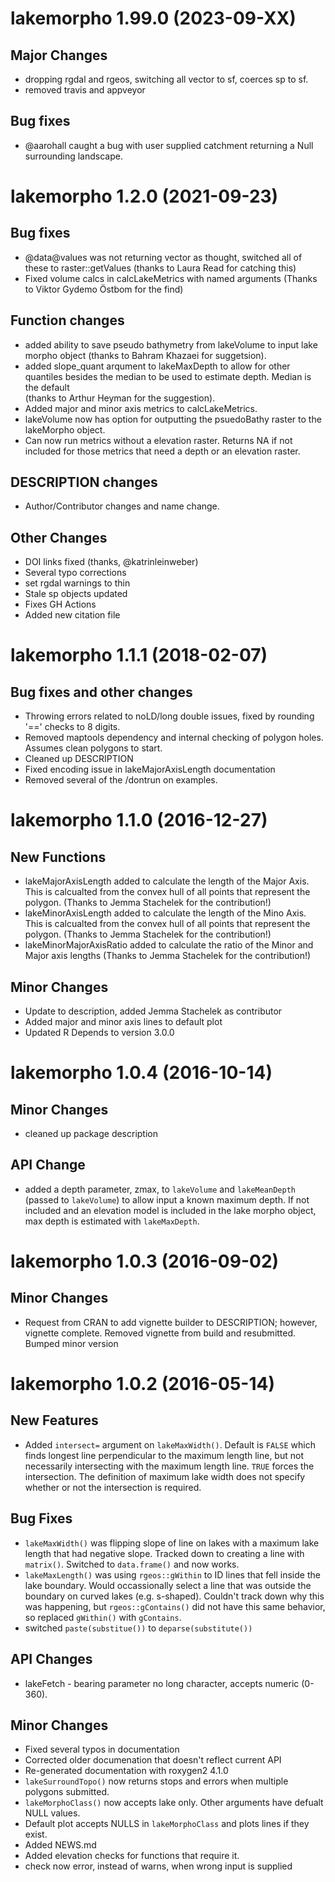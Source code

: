 lakemorpho 1.99.0 (2023-09-XX)
==========================

## Major Changes
- dropping rgdal and rgeos, switching all vector to sf, coerces sp to sf.
- removed travis and appveyor


## Bug fixes
- @aarohall caught a bug with user supplied catchment returning a Null 
surrounding landscape.

lakemorpho 1.2.0 (2021-09-23)
==========================

## Bug fixes
- @data@values was not returning vector as thought, switched all of these to 
raster::getValues (thanks to Laura Read for catching this)
- Fixed volume calcs in calcLakeMetrics with named arguments (Thanks to Viktor Gydemo Östbom for the find)

## Function changes
- added ability to save pseudo bathymetry from lakeVolume to input lake morpho 
object (thanks to Bahram Khazaei for suggetsion).
- added slope_quant arqument to lakeMaxDepth to allow for other quantiles 
besides the median to be used to estimate depth.  Median is the default  
(thanks to Arthur Heyman for the suggestion).
- Added major and minor axis metrics to calcLakeMetrics.
- lakeVolume now has option for outputting the psuedoBathy raster to the lakeMorpho object.
- Can now run metrics without a elevation raster.  Returns NA if not included for those metrics that need a depth or an elevation raster.

## DESCRIPTION changes
- Author/Contributor changes and name change.

## Other Changes
- DOI links fixed (thanks, @katrinleinweber)
- Several typo corrections
- set rgdal warnings to thin
- Stale sp objects updated
- Fixes GH Actions
- Added new citation file

lakemorpho 1.1.1 (2018-02-07)
==========================

## Bug fixes and other changes
- Throwing errors related to noLD/long double issues, fixed by rounding '==' 
checks to 8 digits.
- Removed maptools dependency and internal checking of polygon holes.  Assumes
clean polygons to start.
- Cleaned up DESCRIPTION
- Fixed encoding issue in lakeMajorAxisLength documentation
- Removed several of the /dontrun on examples.

lakemorpho 1.1.0 (2016-12-27)
=============================

## New Functions
- lakeMajorAxisLength added to calculate the length of the Major Axis.  This is calcualted from the convex hull of all points that represent the polygon.  (Thanks to Jemma Stachelek for the contribution!)
- lakeMinorAxisLength added to calculate the length of the Mino Axis.  This is calcualted from the convex hull of all points that represent the polygon.  (Thanks to Jemma Stachelek for the contribution!)
- lakeMinorMajorAxisRatio added to calculate the ratio of the Minor and Major axis lengths (Thanks to Jemma Stachelek for the contribution!)

## Minor Changes
- Update to description, added Jemma Stachelek as contributor
- Added major and minor axis lines to default plot
- Updated R Depends to version 3.0.0

lakemorpho 1.0.4 (2016-10-14)
=============================

## Minor Changes
- cleaned up package description

## API Change
- added a depth parameter, zmax,  to `lakeVolume` and `lakeMeanDepth` (passed to `lakeVolume`) to allow input a known maximum depth.  If not included and an elevation model is included in the lake morpho object, max depth is estimated with `lakeMaxDepth`.



lakemorpho 1.0.3 (2016-09-02)
=============================

## Minor Changes
- Request from CRAN to add vignette builder to DESCRIPTION; however, vignette complete.  Removed vignette from build and resubmitted.  Bumped minor version


lakemorpho 1.0.2 (2016-05-14)
=============================

## New Features
- Added `intersect=` argument on `lakeMaxWidth()`.  Default is `FALSE` which finds longest line perpendicular to the maximum length line, but not necessarily intersecting with the maximum length line.  `TRUE` forces the intersection.  The definition of maximum lake width does not specify whether or not the intersection is required.

## Bug Fixes
- `lakeMaxWidth()` was flipping slope of line on lakes with a maximum lake length that had negative slope.  Tracked down to creating a line with `matrix()`. Switched to `data.frame()` and now works.
- `lakeMaxLength()` was using `rgeos::gWithin` to ID lines that fell inside the lake boundary.  Would occassionally select a line that was outside the boundary on curved lakes (e.g. s-shaped).  Couldn't track down why this was happening, but `rgeos::gContains()` did not have this same behavior, so replaced `gWithin()` with `gContains`.
- switched `paste(substitue())` to `deparse(substitute())` 

## API Changes
- lakeFetch - bearing parameter no long character, accepts numeric (0-360).  
             
## Minor Changes
- Fixed several typos in documentation
- Corrected older documenation that doesn't reflect current API
- Re-generated documentation with roxygen2 4.1.0
- `lakeSurroundTopo()` now returns stops and errors when multiple polygons submitted. 
- `lakeMorphoClass()` now accepts lake only.  Other arguments have defualt NULL values.
- Default plot accepts NULLS in `lakeMorphoClass` and plots lines if they exist.
- Added NEWS.md
- Added elevation checks for functions that require it.
- check now error, instead of warns, when wrong input is supplied


